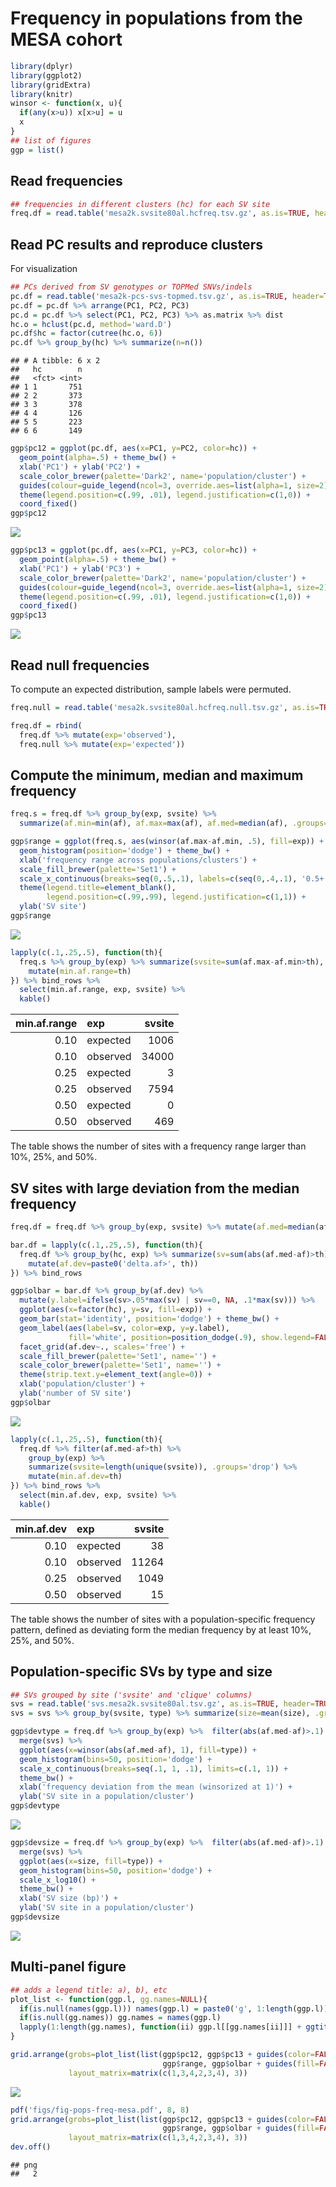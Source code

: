Frequency in populations from the MESA cohort
================

``` r
library(dplyr)
library(ggplot2)
library(gridExtra)
library(knitr)
winsor <- function(x, u){
  if(any(x>u)) x[x>u] = u
  x
}
## list of figures
ggp = list()
```

## Read frequencies

``` r
## frequencies in different clusters (hc) for each SV site
freq.df = read.table('mesa2k.svsite80al.hcfreq.tsv.gz', as.is=TRUE, header=TRUE)
```

## Read PC results and reproduce clusters

For visualization

``` r
## PCs derived from SV genotypes or TOPMed SNVs/indels
pc.df = read.table('mesa2k-pcs-svs-topmed.tsv.gz', as.is=TRUE, header=TRUE)
pc.df = pc.df %>% arrange(PC1, PC2, PC3)
pc.d = pc.df %>% select(PC1, PC2, PC3) %>% as.matrix %>% dist
hc.o = hclust(pc.d, method='ward.D')
pc.df$hc = factor(cutree(hc.o, 6))
pc.df %>% group_by(hc) %>% summarize(n=n())
```

    ## # A tibble: 6 x 2
    ##   hc        n
    ##   <fct> <int>
    ## 1 1       751
    ## 2 2       373
    ## 3 3       378
    ## 4 4       126
    ## 5 5       223
    ## 6 6       149

``` r
ggp$pc12 = ggplot(pc.df, aes(x=PC1, y=PC2, color=hc)) +
  geom_point(alpha=.5) + theme_bw() +
  xlab('PC1') + ylab('PC2') +
  scale_color_brewer(palette='Dark2', name='population/cluster') +
  guides(colour=guide_legend(ncol=3, override.aes=list(alpha=1, size=2))) + 
  theme(legend.position=c(.99, .01), legend.justification=c(1,0)) +
  coord_fixed()
ggp$pc12
```

![](pops-freq-mesa_files/figure-gfm/pcs-1.png)<!-- -->

``` r
ggp$pc13 = ggplot(pc.df, aes(x=PC1, y=PC3, color=hc)) +
  geom_point(alpha=.5) + theme_bw() + 
  xlab('PC1') + ylab('PC3') +
  scale_color_brewer(palette='Dark2', name='population/cluster') +
  guides(colour=guide_legend(ncol=3, override.aes=list(alpha=1, size=2))) + 
  theme(legend.position=c(.99, .01), legend.justification=c(1,0)) +
  coord_fixed()
ggp$pc13
```

![](pops-freq-mesa_files/figure-gfm/pcs-2.png)<!-- -->

## Read null frequencies

To compute an expected distribution, sample labels were permuted.

``` r
freq.null = read.table('mesa2k.svsite80al.hcfreq.null.tsv.gz', as.is=TRUE, header=TRUE)

freq.df = rbind(
  freq.df %>% mutate(exp='observed'),
  freq.null %>% mutate(exp='expected'))
```

## Compute the minimum, median and maximum frequency

``` r
freq.s = freq.df %>% group_by(exp, svsite) %>%
  summarize(af.min=min(af), af.max=max(af), af.med=median(af), .groups='drop')

ggp$range = ggplot(freq.s, aes(winsor(af.max-af.min, .5), fill=exp)) +
  geom_histogram(position='dodge') + theme_bw() +
  xlab('frequency range across populations/clusters') +
  scale_fill_brewer(palette='Set1') +
  scale_x_continuous(breaks=seq(0,.5,.1), labels=c(seq(0,.4,.1), '0.5+')) + 
  theme(legend.title=element_blank(),
        legend.position=c(.99,.99), legend.justification=c(1,1)) + 
  ylab('SV site')
ggp$range
```

![](pops-freq-mesa_files/figure-gfm/freqmmm-1.png)<!-- -->

``` r
lapply(c(.1,.25,.5), function(th){
  freq.s %>% group_by(exp) %>% summarize(svsite=sum(af.max-af.min>th), .groups='drop') %>% 
    mutate(min.af.range=th)
}) %>% bind_rows %>%
  select(min.af.range, exp, svsite) %>%
  kable()
```

| min.af.range | exp      | svsite |
| -----------: | :------- | -----: |
|         0.10 | expected |   1006 |
|         0.10 | observed |  34000 |
|         0.25 | expected |      3 |
|         0.25 | observed |   7594 |
|         0.50 | expected |      0 |
|         0.50 | observed |    469 |

The table shows the number of sites with a frequency range larger than
10%, 25%, and 50%.

## SV sites with large deviation from the median frequency

``` r
freq.df = freq.df %>% group_by(exp, svsite) %>% mutate(af.med=median(af))

bar.df = lapply(c(.1,.25,.5), function(th){
  freq.df %>% group_by(hc, exp) %>% summarize(sv=sum(abs(af.med-af)>th), .groups='drop') %>% 
    mutate(af.dev=paste0('delta.af>', th))
}) %>% bind_rows

ggp$olbar = bar.df %>% group_by(af.dev) %>%
  mutate(y.label=ifelse(sv>.05*max(sv) | sv==0, NA, .1*max(sv))) %>% 
  ggplot(aes(x=factor(hc), y=sv, fill=exp)) + 
  geom_bar(stat='identity', position='dodge') + theme_bw() +
  geom_label(aes(label=sv, color=exp, y=y.label),
             fill='white', position=position_dodge(.9), show.legend=FALSE) + 
  facet_grid(af.dev~., scales='free') + 
  scale_fill_brewer(palette='Set1', name='') + 
  scale_color_brewer(palette='Set1', name='') +
  theme(strip.text.y=element_text(angle=0)) + 
  xlab('population/cluster') +
  ylab('number of SV site')
ggp$olbar
```

![](pops-freq-mesa_files/figure-gfm/popspec-1.png)<!-- -->

``` r
lapply(c(.1,.25,.5), function(th){
  freq.df %>% filter(af.med-af>th) %>%
    group_by(exp) %>%
    summarize(svsite=length(unique(svsite)), .groups='drop') %>% 
    mutate(min.af.dev=th)
}) %>% bind_rows %>%
  select(min.af.dev, exp, svsite) %>%
  kable()
```

| min.af.dev | exp      | svsite |
| ---------: | :------- | -----: |
|       0.10 | expected |     38 |
|       0.10 | observed |  11264 |
|       0.25 | observed |   1049 |
|       0.50 | observed |     15 |

The table shows the number of sites with a population-specific frequency
pattern, defined as deviating form the median frequency by at least 10%,
25%, and 50%.

## Population-specific SVs by type and size

``` r
## SVs grouped by site ('svsite' and 'clique' columns)
svs = read.table('svs.mesa2k.svsite80al.tsv.gz', as.is=TRUE, header=TRUE)
svs = svs %>% group_by(svsite, type) %>% summarize(size=mean(size), .groups='drop')

ggp$devtype = freq.df %>% group_by(exp) %>%  filter(abs(af.med-af)>.1) %>% 
  merge(svs) %>%
  ggplot(aes(x=winsor(abs(af.med-af), 1), fill=type)) +
  geom_histogram(bins=50, position='dodge') +
  scale_x_continuous(breaks=seq(.1, 1, .1), limits=c(.1, 1)) + 
  theme_bw() +
  xlab('frequency deviation from the mean (winsorized at 1)') +
  ylab('SV site in a population/cluster')
ggp$devtype
```

![](pops-freq-mesa_files/figure-gfm/popspec_type_size-1.png)<!-- -->

``` r
ggp$devsize = freq.df %>% group_by(exp) %>%  filter(abs(af.med-af)>.1) %>% 
  merge(svs) %>%
  ggplot(aes(x=size, fill=type)) +
  geom_histogram(bins=50, position='dodge') +
  scale_x_log10() + 
  theme_bw() +
  xlab('SV size (bp)') +
  ylab('SV site in a population/cluster')
ggp$devsize
```

![](pops-freq-mesa_files/figure-gfm/popspec_type_size-2.png)<!-- -->

## Multi-panel figure

``` r
## adds a legend title: a), b), etc
plot_list <- function(ggp.l, gg.names=NULL){
  if(is.null(names(ggp.l))) names(ggp.l) = paste0('g', 1:length(ggp.l))
  if(is.null(gg.names)) gg.names = names(ggp.l)
  lapply(1:length(gg.names), function(ii) ggp.l[[gg.names[ii]]] + ggtitle(paste0('(', LETTERS[ii], ')')))
}

grid.arrange(grobs=plot_list(list(ggp$pc12, ggp$pc13 + guides(color=FALSE),
                                  ggp$range, ggp$olbar + guides(fill=FALSE))),
             layout_matrix=matrix(c(1,3,4,2,3,4), 3))
```

![](pops-freq-mesa_files/figure-gfm/fig-1.png)<!-- -->

``` r
pdf('figs/fig-pops-freq-mesa.pdf', 8, 8)
grid.arrange(grobs=plot_list(list(ggp$pc12, ggp$pc13 + guides(color=FALSE),
                                  ggp$range, ggp$olbar + guides(fill=FALSE))),
             layout_matrix=matrix(c(1,3,4,2,3,4), 3))
dev.off()
```

    ## png 
    ##   2
